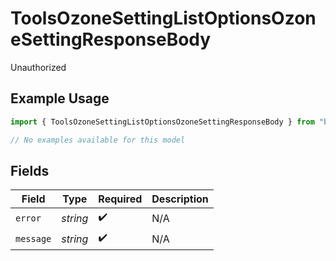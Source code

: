 # ToolsOzoneSettingListOptionsOzoneSettingResponseBody

Unauthorized

## Example Usage

```typescript
import { ToolsOzoneSettingListOptionsOzoneSettingResponseBody } from "bluesky/models/errors";

// No examples available for this model
```

## Fields

| Field              | Type               | Required           | Description        |
| ------------------ | ------------------ | ------------------ | ------------------ |
| `error`            | *string*           | :heavy_check_mark: | N/A                |
| `message`          | *string*           | :heavy_check_mark: | N/A                |